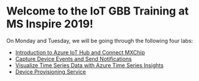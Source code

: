 # Welcome to the IoT GBB Training at MS Inspire 2019!

On Monday and Tuesday, we will be going through the following four labs:

* [Introduction to Azure IoT Hub and Connect MXChip](Day2-HOL1)
* [Capture Device Events and Send Notifications](Day2-HOL2)
* [Visualize Time Series Data with Azure Time Series Insights](Day2-HOL3)
* [Device Provisioning Service](Day2-HOL4)
